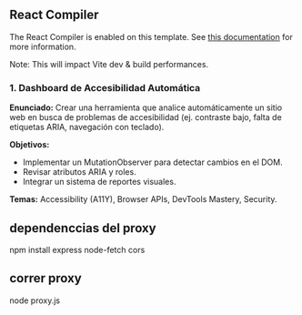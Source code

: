 ## React Compiler

The React Compiler is enabled on this template. See [this documentation](https://react.dev/learn/react-compiler) for more information.

Note: This will impact Vite dev & build performances.

### 1. Dashboard de Accesibilidad Automática

**Enunciado:** Crear una herramienta que analice automáticamente un sitio web en busca de problemas de accesibilidad (ej. contraste bajo, falta de etiquetas ARIA, navegación con teclado).

**Objetivos:**

- Implementar un MutationObserver para detectar cambios en el DOM.
- Revisar atributos ARIA y roles.
- Integrar un sistema de reportes visuales.

**Temas:** Accessibility (A11Y), Browser APIs, DevTools Mastery, Security.

## dependenccias del proxy

npm install express node-fetch cors

## correr proxy

node proxy.js
